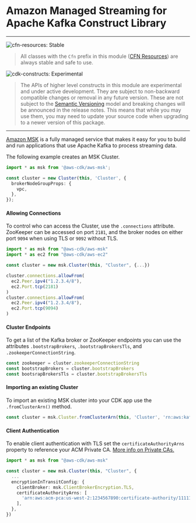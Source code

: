 # Amazon Managed Streaming for Apache Kafka Construct Library
<!--BEGIN STABILITY BANNER-->

---

![cfn-resources: Stable](https://img.shields.io/badge/cfn--resources-stable-success.svg?style=for-the-badge)

> All classes with the `Cfn` prefix in this module ([CFN Resources]) are always stable and safe to use.
>
> [CFN Resources]: https://docs.aws.amazon.com/cdk/latest/guide/constructs.html#constructs_lib

![cdk-constructs: Experimental](https://img.shields.io/badge/cdk--constructs-experimental-important.svg?style=for-the-badge)

> The APIs of higher level constructs in this module are experimental and under active development. They are subject to non-backward compatible changes or removal in any future version. These are not subject to the [Semantic Versioning](https://semver.org/) model and breaking changes will be announced in the release notes. This means that while you may use them, you may need to update your source code when upgrading to a newer version of this package.

---

<!--END STABILITY BANNER-->

[Amazon MSK](https://aws.amazon.com/msk/) is a fully managed service that makes it easy for you to build and run applications that use Apache Kafka to process streaming data.

The following example creates an MSK Cluster.

```ts
import * as msk from '@aws-cdk/aws-msk';

const cluster = new Cluster(this, 'Cluster', {
  brokerNodeGroupProps: {
    vpc,
  },
});
```

#### Allowing Connections
To control who can access the Cluster, use the `.connections` attribute. ZooKeeper can be accessed on port `2181`, and the broker nodes on either port `9094` when using TLS or `9092` without TLS.

```typescript
import * as msk from "@aws-cdk/aws-msk"
import * as ec2 from "@aws-cdk/aws-ec2"

const cluster = new msk.Cluster(this, "Cluster", {...})

cluster.connections.allowFrom(
  ec2.Peer.ipv4("1.2.3.4/8"),
  ec2.Port.tcp(2181)
)
cluster.connections.allowFrom(
  ec2.Peer.ipv4("1.2.3.4/8"),
  ec2.Port.tcp(9094)
)
```

#### Cluster Endpoints
To get a list of the Kafka broker or ZooKeeper endpoints you can use the attributes `.bootstrapBrokers`, `.bootstrapBrokersTls`, and `.zookeeperConnectionString`.
```typescript
const zookeeper = cluster.zookeeperConnectionString
const bootstrapBrokers = cluster.bootstrapBrokers
const bootsrapBrokersTls = cluster.bootstrapBrokersTls
```

#### Importing an existing Cluster
To import an existing MSK cluster into your CDK app use the `.fromClusterArn()` method.
```typescript
const cluster = msk.Cluster.fromClusterArn(this, 'Cluster', 'rn:aws:kafka:us-west-2:1234567890:cluster/a-cluster/11111111-1111-1111-1111-111111111111-1')
```

#### Client Authentication
To enable client authentication with TLS set the `certificateAuthorityArns` property to reference your ACM Private CA. [More info on Private CAs.](https://docs.aws.amazon.com/msk/latest/developerguide/msk-authentication.html)
```typescript
import * as msk from "@aws-cdk/aws-msk"

const cluster = new msk.Cluster(this, "Cluster", {
  ...
  encryptionInTransitConfig: {
    clientBroker: msk.ClientBrokerEncryption.TLS,
    certificateAuthorityArns: [
      'arn:aws:acm-pca:us-west-2:1234567890:certificate-authority/11111111-1111-1111-1111-111111111111',
    ],
  },
})
```
